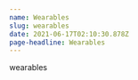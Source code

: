 ```yaml
---
name: Wearables
slug: wearables
date: 2021-06-17T02:10:30.878Z
page-headline: Wearables
---
```

wearables
